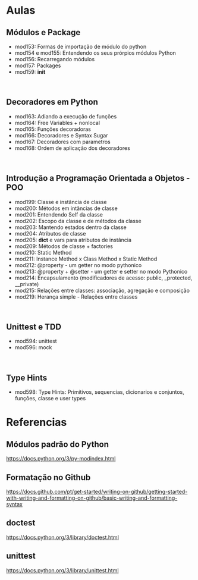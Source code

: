 


# Aulas

## Módulos e Package  
 - mod153: Formas de importação de módulo do python
 - mod154 e mod155: Entendendo os seus prórpios módulos Python
 - mod156: Recarregando módulos
 - mod157: Packages
 - mod159: __init__

</br>

## Decoradores em Python
- mod163: Adiando a execução de funções
- mod164: Free Variables + nonlocal
- mod165: Funções decoradoras
- mod166: Decoradores e Syntax Sugar
- mod167: Decoradores com parametros
- mod168: Ordem de aplicação dos decoradores

</br>

## Introdução a Programação Orientada a Objetos - POO
- mod199: Classe e instância de classe
- mod200: Métodos em intâncias de classe
- mod201: Entendendo Self da classe
- mod202: Escopo da classe e de métodos da classe
- mod203: Mantendo estados dentro da classe
- mod204: Atributos de classe
- mod205: __dict__ e vars para atributos de instância
- mod209: Métodos de classe + factories
- mod210: Static Method
- mod211: Instance Method x Class Method x Static Method
- mod212: @property - um getter no modo pythonico
- mod213: @property + @setter - um getter e setter no modo Pythonico
- mod214: Encapsulamento (modificadores de acesso: public, _protected, __private)
- mod215: Relações entre classes: associação, agregação e composição
- mod219: Herança simple - Relações entre classes

</br>

## Unittest e TDD
- mod594: unittest 
- mod596: mock

</br>

## Type Hints
- mod598: Type Hints: Primitivos, sequencias, dicionarios e conjuntos, funções, classe e user types

# Referencias

## Módulos padrão do Python

https://docs.python.org/3/py-modindex.html


## Formatação no Github

https://docs.github.com/pt/get-started/writing-on-github/getting-started-with-writing-and-formatting-on-github/basic-writing-and-formatting-syntax

## doctest

https://docs.python.org/3/library/doctest.html

## unittest

https://docs.python.org/3/library/unittest.html

